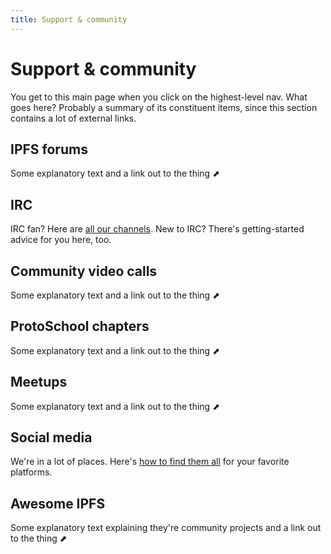 ```yaml
---
title: Support & community
---
```


# Support & community

You get to this main page when you click on the highest-level nav. What goes here? Probably a summary of its constituent items, since this section contains a lot of external links.

## IPFS forums

Some explanatory text and a link out to the thing ⬈

## IRC

IRC fan? Here are [all our channels](irc). New to IRC? There's getting-started advice for you here, too.

## Community video calls

Some explanatory text and a link out to the thing ⬈

## ProtoSchool chapters

Some explanatory text and a link out to the thing ⬈

## Meetups

Some explanatory text and a link out to the thing ⬈

## Social media

We're in a lot of places. Here's [how to find them all](social-media) for your favorite platforms.

## Awesome IPFS

Some explanatory text explaining they're community projects and a link out to the thing ⬈
